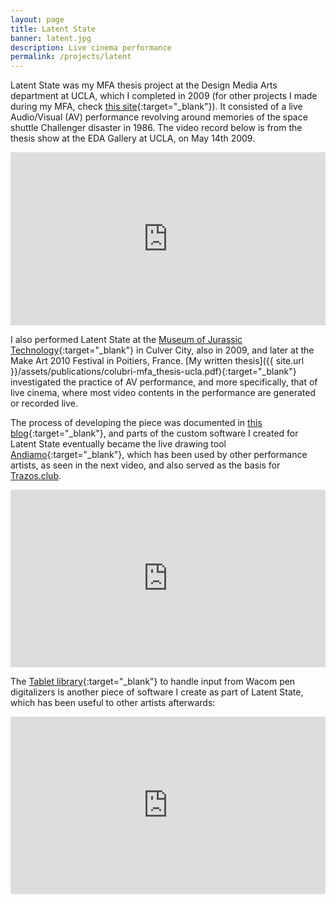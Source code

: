 ```yaml
---
layout: page
title: Latent State
banner: latent.jpg
description: Live cinema performance
permalink: /projects/latent
---
```


Latent State was my MFA thesis project at the Design Media Arts department at UCLA, which I completed in 2009 (for other projects I made during my MFA, check [this site](http://users.design.ucla.edu/~acolubri/home/){:target="_blank"}). It consisted of a live
Audio/Visual (AV) performance revolving around memories of the space shuttle Challenger disaster in 1986. The video record below is from the
thesis show at the EDA Gallery at UCLA, on May 14th 2009.

<!-- <iframe src="https://player.vimeo.com/video/4806038" width="730" height="402" frameborder="0" webkitallowfullscreen mozallowfullscreen allowfullscreen></iframe> -->

<div style="padding:55% 0 0 0;position:relative;"><iframe src="https://player.vimeo.com/video/4806038?title=0&byline=0&portrait=0" style="position:absolute;top:0;left:0;width:100%;height:100%;" frameborder="0" webkitallowfullscreen mozallowfullscreen allowfullscreen></iframe></div><script src="https://player.vimeo.com/api/player.js"></script>

I also performed Latent State at the [Museum of Jurassic Technology](https://mjt.org/){:target="_blank"} in Culver City, also in 2009, and later at the
Make Art 2010 Festival in Poitiers, France. [My written thesis]({{ site.url }}/assets/publications/colubri-mfa_thesis-ucla.pdf){:target="_blank"} investigated
the practice of AV performance, and more specifically, that of live cinema, where most video contents in the performance are generated or recorded live.

The process of developing the piece was documented in [this blog](https://naute.wordpress.com/){:target="_blank"}, and parts of the custom software I created for Latent State eventually
became the live drawing tool [Andiamo](https://github.com/andiamo/andiamo){:target="_blank"}, which has been used by other performance artists, as seen in the next video,
and also served as the basis for [Trazos.club](/projects/trazos).

<!-- <iframe src="https://player.vimeo.com/video/200751037" width="740" height="417" frameborder="0" webkitallowfullscreen mozallowfullscreen allowfullscreen></iframe> -->

<div style="padding:56.25% 0 0 0;position:relative;"><iframe src="https://player.vimeo.com/video/200751037?title=0&byline=0&portrait=0" style="position:absolute;top:0;left:0;width:100%;height:100%;" frameborder="0" webkitallowfullscreen mozallowfullscreen allowfullscreen></iframe></div><script src="https://player.vimeo.com/api/player.js"></script>

The [Tablet library](https://processing.andrescolubri.net/libraries/tablet/){:target="_blank"} to handle input from Wacom pen digitalizers is another piece of software I create as part of Latent State, which has been useful to other artists afterwards:

<div style="padding:56.25% 0 0 0;position:relative;"><iframe src="https://player.vimeo.com/video/64723803?title=0&byline=0&portrait=0" style="position:absolute;top:0;left:0;width:100%;height:100%;" frameborder="0" webkitallowfullscreen mozallowfullscreen allowfullscreen></iframe></div><script src="https://player.vimeo.com/api/player.js"></script>